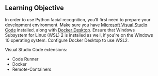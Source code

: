 ## Learning Objective

In order to use Python facial recognition, you'll first need to prepare your development environment.
Make sure you have [Microsoft Visual Studio Code](https://code.visualstudio.com) installed, along with [Docker Desktop](https://www.docker.com/products/docker-desktop).
Ensure that Windows Subsystem for Linux (WSL) 2 is installed as well, if you're on the Windows 10 operating system.
Configure Docker Desktop to use WSL2.

Visual Studio Code extensions:

* Code Runner
* Docker
* Remote-Containers